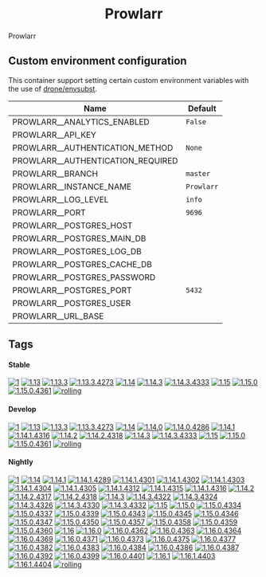 <!---
NOTE: AUTO-GENERATED FILE
to edit this file, instead edit its template at: ./github/scripts/templates/container/README.md.j2
-->
<div align="center">

# Prowlarr

</div>

Prowlarr

## Custom environment configuration

This container support setting certain custom environment variables with the use of [drone/envsubst](https://github.com/drone/envsubst).

| Name                              | Default    |
|-----------------------------------|------------|
| PROWLARR__ANALYTICS_ENABLED       | `False`    |
| PROWLARR__API_KEY                 |            |
| PROWLARR__AUTHENTICATION_METHOD   | `None`     |
| PROWLARR__AUTHENTICATION_REQUIRED |            |
| PROWLARR__BRANCH                  | `master`   |
| PROWLARR__INSTANCE_NAME           | `Prowlarr` |
| PROWLARR__LOG_LEVEL               | `info`     |
| PROWLARR__PORT                    | `9696`     |
| PROWLARR__POSTGRES_HOST           |            |
| PROWLARR__POSTGRES_MAIN_DB        |            |
| PROWLARR__POSTGRES_LOG_DB         |            |
| PROWLARR__POSTGRES_CACHE_DB       |            |
| PROWLARR__POSTGRES_PASSWORD       |            |
| PROWLARR__POSTGRES_PORT           | `5432`     |
| PROWLARR__POSTGRES_USER           |            |
| PROWLARR__URL_BASE                |            |

## Tags

#### Stable



[![1](https://img.shields.io/badge/1-blue?style=flat-square)](https://github.com/kflix-tv/containers/pkgs/container/prowlarr/196801028?tag=1)
 [![1.13](https://img.shields.io/badge/1.13-blue?style=flat-square)](https://github.com/kflix-tv/containers/pkgs/container/prowlarr/186050000?tag=1.13)
 [![1.13.3](https://img.shields.io/badge/1.13.3-blue?style=flat-square)](https://github.com/kflix-tv/containers/pkgs/container/prowlarr/186050000?tag=1.13.3)
 [![1.13.3.4273](https://img.shields.io/badge/1.13.3.4273-blue?style=flat-square)](https://github.com/kflix-tv/containers/pkgs/container/prowlarr/186050000?tag=1.13.3.4273)
 [![1.14](https://img.shields.io/badge/1.14-blue?style=flat-square)](https://github.com/kflix-tv/containers/pkgs/container/prowlarr/192027016?tag=1.14)
 [![1.14.3](https://img.shields.io/badge/1.14.3-blue?style=flat-square)](https://github.com/kflix-tv/containers/pkgs/container/prowlarr/192027016?tag=1.14.3)
 [![1.14.3.4333](https://img.shields.io/badge/1.14.3.4333-blue?style=flat-square)](https://github.com/kflix-tv/containers/pkgs/container/prowlarr/192027016?tag=1.14.3.4333)
 [![1.15](https://img.shields.io/badge/1.15-blue?style=flat-square)](https://github.com/kflix-tv/containers/pkgs/container/prowlarr/196801028?tag=1.15)
 [![1.15.0](https://img.shields.io/badge/1.15.0-blue?style=flat-square)](https://github.com/kflix-tv/containers/pkgs/container/prowlarr/196801028?tag=1.15.0)
 [![1.15.0.4361](https://img.shields.io/badge/1.15.0.4361-blue?style=flat-square)](https://github.com/kflix-tv/containers/pkgs/container/prowlarr/196801028?tag=1.15.0.4361)
 [![rolling](https://img.shields.io/badge/rolling-green?style=flat-square)](https://github.com/kflix-tv/containers/pkgs/container/prowlarr/196801028?tag=rolling)

#### Develop



 [![1](https://img.shields.io/badge/1-blue?style=flat-square)](https://github.com/kflix-tv/containers/pkgs/container/prowlarr-develop/196801027?tag=1)
 [![1.13](https://img.shields.io/badge/1.13-blue?style=flat-square)](https://github.com/kflix-tv/containers/pkgs/container/prowlarr-develop/180440515?tag=1.13)
 [![1.13.3](https://img.shields.io/badge/1.13.3-blue?style=flat-square)](https://github.com/kflix-tv/containers/pkgs/container/prowlarr-develop/180440515?tag=1.13.3)
 [![1.13.3.4273](https://img.shields.io/badge/1.13.3.4273-blue?style=flat-square)](https://github.com/kflix-tv/containers/pkgs/container/prowlarr-develop/180440515?tag=1.13.3.4273)
 [![1.14](https://img.shields.io/badge/1.14-blue?style=flat-square)](https://github.com/kflix-tv/containers/pkgs/container/prowlarr-develop/192026995?tag=1.14)
 [![1.14.0](https://img.shields.io/badge/1.14.0-blue?style=flat-square)](https://github.com/kflix-tv/containers/pkgs/container/prowlarr-develop/186049999?tag=1.14.0)
 [![1.14.0.4286](https://img.shields.io/badge/1.14.0.4286-blue?style=flat-square)](https://github.com/kflix-tv/containers/pkgs/container/prowlarr-develop/186049999?tag=1.14.0.4286)
 [![1.14.1](https://img.shields.io/badge/1.14.1-blue?style=flat-square)](https://github.com/kflix-tv/containers/pkgs/container/prowlarr-develop/188987619?tag=1.14.1)
 [![1.14.1.4316](https://img.shields.io/badge/1.14.1.4316-blue?style=flat-square)](https://github.com/kflix-tv/containers/pkgs/container/prowlarr-develop/188987619?tag=1.14.1.4316)
 [![1.14.2](https://img.shields.io/badge/1.14.2-blue?style=flat-square)](https://github.com/kflix-tv/containers/pkgs/container/prowlarr-develop/191950559?tag=1.14.2)
 [![1.14.2.4318](https://img.shields.io/badge/1.14.2.4318-blue?style=flat-square)](https://github.com/kflix-tv/containers/pkgs/container/prowlarr-develop/191950559?tag=1.14.2.4318)
 [![1.14.3](https://img.shields.io/badge/1.14.3-blue?style=flat-square)](https://github.com/kflix-tv/containers/pkgs/container/prowlarr-develop/192026995?tag=1.14.3)
 [![1.14.3.4333](https://img.shields.io/badge/1.14.3.4333-blue?style=flat-square)](https://github.com/kflix-tv/containers/pkgs/container/prowlarr-develop/192026995?tag=1.14.3.4333)
 [![1.15](https://img.shields.io/badge/1.15-blue?style=flat-square)](https://github.com/kflix-tv/containers/pkgs/container/prowlarr-develop/196801027?tag=1.15)
 [![1.15.0](https://img.shields.io/badge/1.15.0-blue?style=flat-square)](https://github.com/kflix-tv/containers/pkgs/container/prowlarr-develop/196801027?tag=1.15.0)
 [![1.15.0.4361](https://img.shields.io/badge/1.15.0.4361-blue?style=flat-square)](https://github.com/kflix-tv/containers/pkgs/container/prowlarr-develop/196801027?tag=1.15.0.4361)
 [![rolling](https://img.shields.io/badge/rolling-green?style=flat-square)](https://github.com/kflix-tv/containers/pkgs/container/prowlarr-develop/196801027?tag=rolling)

#### Nightly



 [![1](https://img.shields.io/badge/1-blue?style=flat-square)](https://github.com/kflix-tv/containers/pkgs/container/prowlarr-nightly/201236057?tag=1)
 [![1.14](https://img.shields.io/badge/1.14-blue?style=flat-square)](https://github.com/kflix-tv/containers/pkgs/container/prowlarr-nightly/192003327?tag=1.14)
 [![1.14.1](https://img.shields.io/badge/1.14.1-blue?style=flat-square)](https://github.com/kflix-tv/containers/pkgs/container/prowlarr-nightly/186050009?tag=1.14.1)
 [![1.14.1.4289](https://img.shields.io/badge/1.14.1.4289-blue?style=flat-square)](https://github.com/kflix-tv/containers/pkgs/container/prowlarr-nightly/180440516?tag=1.14.1.4289)
 [![1.14.1.4301](https://img.shields.io/badge/1.14.1.4301-blue?style=flat-square)](https://github.com/kflix-tv/containers/pkgs/container/prowlarr-nightly/181474484?tag=1.14.1.4301)
 [![1.14.1.4302](https://img.shields.io/badge/1.14.1.4302-blue?style=flat-square)](https://github.com/kflix-tv/containers/pkgs/container/prowlarr-nightly/181840091?tag=1.14.1.4302)
 [![1.14.1.4303](https://img.shields.io/badge/1.14.1.4303-blue?style=flat-square)](https://github.com/kflix-tv/containers/pkgs/container/prowlarr-nightly/182844448?tag=1.14.1.4303)
 [![1.14.1.4304](https://img.shields.io/badge/1.14.1.4304-blue?style=flat-square)](https://github.com/kflix-tv/containers/pkgs/container/prowlarr-nightly/182862977?tag=1.14.1.4304)
 [![1.14.1.4305](https://img.shields.io/badge/1.14.1.4305-blue?style=flat-square)](https://github.com/kflix-tv/containers/pkgs/container/prowlarr-nightly/183231233?tag=1.14.1.4305)
 [![1.14.1.4312](https://img.shields.io/badge/1.14.1.4312-blue?style=flat-square)](https://github.com/kflix-tv/containers/pkgs/container/prowlarr-nightly/184870181?tag=1.14.1.4312)
 [![1.14.1.4315](https://img.shields.io/badge/1.14.1.4315-blue?style=flat-square)](https://github.com/kflix-tv/containers/pkgs/container/prowlarr-nightly/185973231?tag=1.14.1.4315)
 [![1.14.1.4316](https://img.shields.io/badge/1.14.1.4316-blue?style=flat-square)](https://github.com/kflix-tv/containers/pkgs/container/prowlarr-nightly/186050009?tag=1.14.1.4316)
 [![1.14.2](https://img.shields.io/badge/1.14.2-blue?style=flat-square)](https://github.com/kflix-tv/containers/pkgs/container/prowlarr-nightly/186497210?tag=1.14.2)
 [![1.14.2.4317](https://img.shields.io/badge/1.14.2.4317-blue?style=flat-square)](https://github.com/kflix-tv/containers/pkgs/container/prowlarr-nightly/186216580?tag=1.14.2.4317)
 [![1.14.2.4318](https://img.shields.io/badge/1.14.2.4318-blue?style=flat-square)](https://github.com/kflix-tv/containers/pkgs/container/prowlarr-nightly/186497210?tag=1.14.2.4318)
 [![1.14.3](https://img.shields.io/badge/1.14.3-blue?style=flat-square)](https://github.com/kflix-tv/containers/pkgs/container/prowlarr-nightly/192003327?tag=1.14.3)
 [![1.14.3.4322](https://img.shields.io/badge/1.14.3.4322-blue?style=flat-square)](https://github.com/kflix-tv/containers/pkgs/container/prowlarr-nightly/189036736?tag=1.14.3.4322)
 [![1.14.3.4324](https://img.shields.io/badge/1.14.3.4324-blue?style=flat-square)](https://github.com/kflix-tv/containers/pkgs/container/prowlarr-nightly/189898448?tag=1.14.3.4324)
 [![1.14.3.4326](https://img.shields.io/badge/1.14.3.4326-blue?style=flat-square)](https://github.com/kflix-tv/containers/pkgs/container/prowlarr-nightly/190309046?tag=1.14.3.4326)
 [![1.14.3.4330](https://img.shields.io/badge/1.14.3.4330-blue?style=flat-square)](https://github.com/kflix-tv/containers/pkgs/container/prowlarr-nightly/191865131?tag=1.14.3.4330)
 [![1.14.3.4332](https://img.shields.io/badge/1.14.3.4332-blue?style=flat-square)](https://github.com/kflix-tv/containers/pkgs/container/prowlarr-nightly/192003327?tag=1.14.3.4332)
 [![1.15](https://img.shields.io/badge/1.15-blue?style=flat-square)](https://github.com/kflix-tv/containers/pkgs/container/prowlarr-nightly/196789710?tag=1.15)
 [![1.15.0](https://img.shields.io/badge/1.15.0-blue?style=flat-square)](https://github.com/kflix-tv/containers/pkgs/container/prowlarr-nightly/196789710?tag=1.15.0)
 [![1.15.0.4334](https://img.shields.io/badge/1.15.0.4334-blue?style=flat-square)](https://github.com/kflix-tv/containers/pkgs/container/prowlarr-nightly/192026965?tag=1.15.0.4334)
 [![1.15.0.4337](https://img.shields.io/badge/1.15.0.4337-blue?style=flat-square)](https://github.com/kflix-tv/containers/pkgs/container/prowlarr-nightly/192055428?tag=1.15.0.4337)
 [![1.15.0.4339](https://img.shields.io/badge/1.15.0.4339-blue?style=flat-square)](https://github.com/kflix-tv/containers/pkgs/container/prowlarr-nightly/192950000?tag=1.15.0.4339)
 [![1.15.0.4343](https://img.shields.io/badge/1.15.0.4343-blue?style=flat-square)](https://github.com/kflix-tv/containers/pkgs/container/prowlarr-nightly/193154218?tag=1.15.0.4343)
 [![1.15.0.4345](https://img.shields.io/badge/1.15.0.4345-blue?style=flat-square)](https://github.com/kflix-tv/containers/pkgs/container/prowlarr-nightly/194003791?tag=1.15.0.4345)
 [![1.15.0.4346](https://img.shields.io/badge/1.15.0.4346-blue?style=flat-square)](https://github.com/kflix-tv/containers/pkgs/container/prowlarr-nightly/194176123?tag=1.15.0.4346)
 [![1.15.0.4347](https://img.shields.io/badge/1.15.0.4347-blue?style=flat-square)](https://github.com/kflix-tv/containers/pkgs/container/prowlarr-nightly/194508541?tag=1.15.0.4347)
 [![1.15.0.4350](https://img.shields.io/badge/1.15.0.4350-blue?style=flat-square)](https://github.com/kflix-tv/containers/pkgs/container/prowlarr-nightly/194868370?tag=1.15.0.4350)
 [![1.15.0.4357](https://img.shields.io/badge/1.15.0.4357-blue?style=flat-square)](https://github.com/kflix-tv/containers/pkgs/container/prowlarr-nightly/195579466?tag=1.15.0.4357)
 [![1.15.0.4358](https://img.shields.io/badge/1.15.0.4358-blue?style=flat-square)](https://github.com/kflix-tv/containers/pkgs/container/prowlarr-nightly/196110929?tag=1.15.0.4358)
 [![1.15.0.4359](https://img.shields.io/badge/1.15.0.4359-blue?style=flat-square)](https://github.com/kflix-tv/containers/pkgs/container/prowlarr-nightly/196651831?tag=1.15.0.4359)
 [![1.15.0.4360](https://img.shields.io/badge/1.15.0.4360-blue?style=flat-square)](https://github.com/kflix-tv/containers/pkgs/container/prowlarr-nightly/196789710?tag=1.15.0.4360)
 [![1.16](https://img.shields.io/badge/1.16-blue?style=flat-square)](https://github.com/kflix-tv/containers/pkgs/container/prowlarr-nightly/201236057?tag=1.16)
 [![1.16.0](https://img.shields.io/badge/1.16.0-blue?style=flat-square)](https://github.com/kflix-tv/containers/pkgs/container/prowlarr-nightly/200488954?tag=1.16.0)
 [![1.16.0.4362](https://img.shields.io/badge/1.16.0.4362-blue?style=flat-square)](https://github.com/kflix-tv/containers/pkgs/container/prowlarr-nightly/196810221?tag=1.16.0.4362)
 [![1.16.0.4363](https://img.shields.io/badge/1.16.0.4363-blue?style=flat-square)](https://github.com/kflix-tv/containers/pkgs/container/prowlarr-nightly/197283055?tag=1.16.0.4363)
 [![1.16.0.4364](https://img.shields.io/badge/1.16.0.4364-blue?style=flat-square)](https://github.com/kflix-tv/containers/pkgs/container/prowlarr-nightly/197685233?tag=1.16.0.4364)
 [![1.16.0.4369](https://img.shields.io/badge/1.16.0.4369-blue?style=flat-square)](https://github.com/kflix-tv/containers/pkgs/container/prowlarr-nightly/197880862?tag=1.16.0.4369)
 [![1.16.0.4371](https://img.shields.io/badge/1.16.0.4371-blue?style=flat-square)](https://github.com/kflix-tv/containers/pkgs/container/prowlarr-nightly/197886318?tag=1.16.0.4371)
 [![1.16.0.4373](https://img.shields.io/badge/1.16.0.4373-blue?style=flat-square)](https://github.com/kflix-tv/containers/pkgs/container/prowlarr-nightly/197912052?tag=1.16.0.4373)
 [![1.16.0.4375](https://img.shields.io/badge/1.16.0.4375-blue?style=flat-square)](https://github.com/kflix-tv/containers/pkgs/container/prowlarr-nightly/197923625?tag=1.16.0.4375)
 [![1.16.0.4377](https://img.shields.io/badge/1.16.0.4377-blue?style=flat-square)](https://github.com/kflix-tv/containers/pkgs/container/prowlarr-nightly/198128397?tag=1.16.0.4377)
 [![1.16.0.4382](https://img.shields.io/badge/1.16.0.4382-blue?style=flat-square)](https://github.com/kflix-tv/containers/pkgs/container/prowlarr-nightly/198468197?tag=1.16.0.4382)
 [![1.16.0.4383](https://img.shields.io/badge/1.16.0.4383-blue?style=flat-square)](https://github.com/kflix-tv/containers/pkgs/container/prowlarr-nightly/198601911?tag=1.16.0.4383)
 [![1.16.0.4384](https://img.shields.io/badge/1.16.0.4384-blue?style=flat-square)](https://github.com/kflix-tv/containers/pkgs/container/prowlarr-nightly/198634806?tag=1.16.0.4384)
 [![1.16.0.4386](https://img.shields.io/badge/1.16.0.4386-blue?style=flat-square)](https://github.com/kflix-tv/containers/pkgs/container/prowlarr-nightly/199324061?tag=1.16.0.4386)
 [![1.16.0.4387](https://img.shields.io/badge/1.16.0.4387-blue?style=flat-square)](https://github.com/kflix-tv/containers/pkgs/container/prowlarr-nightly/200243866?tag=1.16.0.4387)
 [![1.16.0.4392](https://img.shields.io/badge/1.16.0.4392-blue?style=flat-square)](https://github.com/kflix-tv/containers/pkgs/container/prowlarr-nightly/200356924?tag=1.16.0.4392)
 [![1.16.0.4399](https://img.shields.io/badge/1.16.0.4399-blue?style=flat-square)](https://github.com/kflix-tv/containers/pkgs/container/prowlarr-nightly/200466136?tag=1.16.0.4399)
 [![1.16.0.4401](https://img.shields.io/badge/1.16.0.4401-blue?style=flat-square)](https://github.com/kflix-tv/containers/pkgs/container/prowlarr-nightly/200488954?tag=1.16.0.4401)
 [![1.16.1](https://img.shields.io/badge/1.16.1-blue?style=flat-square)](https://github.com/kflix-tv/containers/pkgs/container/prowlarr-nightly/201236057?tag=1.16.1)
 [![1.16.1.4403](https://img.shields.io/badge/1.16.1.4403-blue?style=flat-square)](https://github.com/kflix-tv/containers/pkgs/container/prowlarr-nightly/201119740?tag=1.16.1.4403)
 [![1.16.1.4404](https://img.shields.io/badge/1.16.1.4404-blue?style=flat-square)](https://github.com/kflix-tv/containers/pkgs/container/prowlarr-nightly/201236057?tag=1.16.1.4404)
 [![rolling](https://img.shields.io/badge/rolling-green?style=flat-square)](https://github.com/kflix-tv/containers/pkgs/container/prowlarr-nightly/201236057?tag=rolling)
